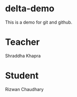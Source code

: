 # delta-demo
This is a demo for git and github.

# Teacher
Shraddha Khapra
# Student
Rizwan Chaudhary

